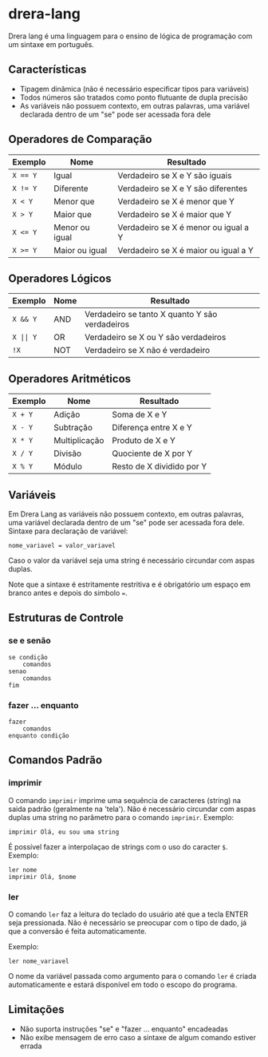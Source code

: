 # drera-lang

Drera lang é uma linguagem para o ensino de lógica de programação com um sintaxe em português.

## Características

* Tipagem dinâmica (não é necessário especificar tipos para variáveis)
* Todos números são tratados como ponto flutuante de dupla precisão
* As variáveis não possuem contexto, em outras palavras, uma variável declarada
dentro de um "se" pode ser acessada fora dele

## Operadores de Comparação

Exemplo              | Nome           | Resultado
---------------------|----------------|----------
<code>X == Y</code>  | Igual          | Verdadeiro se X e Y são iguais
<code>X != Y</code>  | Diferente      | Verdadeiro se X e Y são diferentes
<code>X < Y</code>   | Menor que      | Verdadeiro se X é menor que Y
<code>X > Y</code>   | Maior que      | Verdadeiro se X é maior que Y
<code>X <= Y</code>  | Menor ou igual | Verdadeiro se X é menor ou igual a Y
<code>X >= Y</code>  | Maior ou igual | Verdadeiro se X é maior ou igual a Y

## Operadores Lógicos

Exemplo                        | Nome | Resultado
-------------------------------|------|----------
<code>X && Y</code>            | AND  | Verdadeiro se tanto X quanto Y são verdadeiros
<code>X &#124;&#124; Y</code>  | OR   | Verdadeiro se X ou Y são verdadeiros |
<code>!X</code>                | NOT  | Verdadeiro se X não é verdadeiro

## Operadores Aritméticos

Exemplo              | Nome          | Resultado
---------------------|---------------|----------
<code>X + Y</code>   | Adição        | Soma de X e Y
<code>X - Y</code>   | Subtração     | Diferença entre X e Y
<code>X * Y</code>   | Multiplicação | Produto de X e Y
<code>X / Y</code>   | Divisão       | Quociente de X por Y
<code>X % Y</code>   | Módulo        | Resto de X dividido por Y

## Variáveis

Em Drera Lang as variáveis não possuem contexto, em outras palavras,
uma variável declarada dentro de um "se" pode ser acessada fora dele.
Sintaxe para declaração de variável:

```
nome_variavel = valor_variavel
```

Caso o valor da variável seja uma string é necessário circundar com aspas duplas.

Note que a sintaxe é estritamente restritiva e é obrigatório um espaço em branco antes
e depois do simbolo `=`.

## Estruturas de Controle

### se e senão
```
se condição
    comandos
senao
    comandos
fim
```

### fazer ... enquanto

```
fazer
    comandos
enquanto condição
```

## Comandos Padrão

### imprimir

O comando `imprimir` imprime uma sequência de caracteres (string) na saida padrão (geralmente na 'tela').
Não é necessário circundar com aspas duplas uma string no parâmetro para o comando `imprimir`. Exemplo:

```
imprimir Olá, eu sou uma string
```

É possível fazer a interpolaçao de strings com o uso do caracter `$`. Exemplo:

```
ler nome
imprimir Olá, $nome
```

### ler

O comando `ler` faz a leitura do teclado do usuário até que a tecla ENTER seja pressionada.
Não é necessário se preocupar com o tipo de dado, já que a conversão é feita automaticamente.

Exemplo:

```
ler nome_variavel
```

O nome da variável passada como argumento para o comando `ler` é criada automaticamente e estará
disponível em todo o escopo do programa.

## Limitações
* Não suporta instruções "se" e "fazer ... enquanto" encadeadas
* Não exibe mensagem de erro caso a sintaxe de algum comando estiver errada
